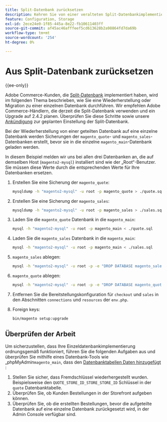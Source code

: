 ```yaml
---
title: Split-Datenbank zurücksetzen
description: Kehren Sie von einer veralteten Split-Datenbankimplementierung zu einer einzelnen Datenbankimplementierung zurück.
feature: Configuration, Storage
exl-id: 2ece24e0-1f85-445a-8e22-fb10611403ff
source-git-commit: af45ac46afffeef5cd613628b2a98864fd7da69b
workflow-type: tm+mt
source-wordcount: '254'
ht-degree: 0%

---
```


# Aus Split-Datenbank zurücksetzen

{{ee-only}}

Adobe Commerce-Kunden, die [Split-Datenbank](multi-master.md) implementiert haben, wird im folgenden Thema beschrieben, wie Sie eine Wiederherstellung oder Migration zu einer einzelnen Datenbank durchführen. Wir empfehlen Adobe Commerce-Händlern, die derzeit die Split-Datenbank verwenden und ein Upgrade auf 2.4.2 planen. Überprüfen Sie diese Schritte sowie unsere [Ankündigung](https://community.magento.com/t5/Magento-DevBlog/Deprecation-of-Split-Database-in-Magento-Commerce/ba-p/465187) zur geplanten Einstellung der Split-Datenbank.

Bei der Wiederherstellung von einer geteilten Datenbank auf eine einzelne Datenbank werden Sicherungen der `magento_quote`- und `magento_sales`-Datenbanken erstellt, bevor sie in die einzelne `magento_main`-Datenbank geladen werden.

In diesem Beispiel melden wir uns bei allen drei Datenbanken an, die auf demselben Host (`magento2-mysql`) installiert sind wie der „Root“-Benutzer. Sie müssen diese Werte durch die entsprechenden Werte für Ihre Datenbanken ersetzen.

1. Erstellen Sie eine Sicherung der `magento_quote`:

   ```bash
   mysqldump -h "magento2-mysql" -u root -p magento_quote > ./quote.sql
   ```

1. Erstellen Sie eine Sicherung der `magento_sales`:

   ```bash
   mysqldump -h "magento2-mysql" -u root -p magento_sales > ./sales.sql
   ```

1. Laden Sie die `magento_quote` Datenbank in die `magento_main`:

   ```bash
   mysql -h "magento2-mysql" -u root -p magento_main < ./quote.sql
   ```

1. Laden Sie die `magento_sales` Datenbank in die `magento_main`:

   ```bash
   mysql -h "magento2-mysql" -u root -p magento_main < ./sales.sql
   ```

1. `magento_sales` ablegen:

   ```bash
   mysql -h "magento2-mysql" -u root -p -e "DROP DATABASE magento_sales;"
   ```

1. `magento_quote` ablegen:

   ```bash
   mysql -h "magento2-mysql" -u root -p -e "DROP DATABASE magento_quote;"
   ```

1. Entfernen Sie die Bereitstellungskonfiguration für `checkout` und `sales` in den Abschnitten `connections` und `resources` der `env.php`.
1. Foreign keys:

   ```bash
   bin/magento setup:upgrade
   ```

## Überprüfen der Arbeit

Um sicherzustellen, dass Ihre Einzeldatenbankimplementierung ordnungsgemäß funktioniert, führen Sie die folgenden Aufgaben aus und überprüfen Sie mithilfe eines Datenbank-Tools wie „phpMyAdmin`magento_main`, dass den [ Datenbanktabellen Daten hinzugefügt ](../../installation/prerequisites/optional-software.md#phpmyadmin):

1. Stellen Sie sicher, dass Fremdschlüssel wiederhergestellt wurden. Beispielsweise den `QUOTE_STORE_ID_STORE_STORE_ID` Schlüssel in der `quote` Datenbanktabelle.
1. Überprüfen Sie, ob Kunden Bestellungen in der Storefront aufgeben können.
1. Überprüfen Sie, ob die erstellten Bestellungen, bevor die aufgeteilte Datenbank auf eine einzelne Datenbank zurückgesetzt wird, in der Admin Console verfügbar sind.
